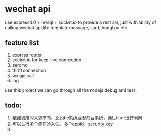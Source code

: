 wechat api
======

use express4.0 + mysql + socket.io to provide a rest api, just with ability of calling wechat api,like template message, card, hongbao etc.

## feature list

1. express router
2. socket.io for keep-live connection
3. zeromq
4. thrift connection
5. wx api call
6. log


use this project we can go through all the nodejs debug and test .


## todo:

1. 根据调用的来源不同，比如be系统或者前台系统，通过filter进行判断
2. 可以进行多个商户的入住，多个appid，security key
3. 